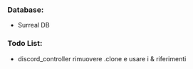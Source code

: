 ### Database:
- Surreal DB

### Todo List:
- discord_controller rimuovere .clone e usare i & riferimenti
